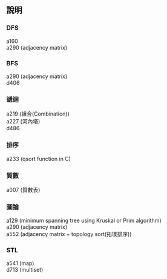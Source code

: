 ﻿## 說明

### DFS
a160  
a290 (adjacency matrix)  

### BFS
a290 (adjacency matrix)  
d406  


### 遞迴
a219 (組合(Combination))  
a227 (河內塔)  
d486  


### 排序
a233 (qsort function in C)  


### 質數  
a007 (質數表)  

### 圖論
a129 (minimum spanning tree using Kruskal or Prim algorithm)  
a290 (adjacency matrix)  
a552 (adjacency matrix + topology sort(拓墣排序))  



### STL
a541 (map)  
d713 (multiset)  


